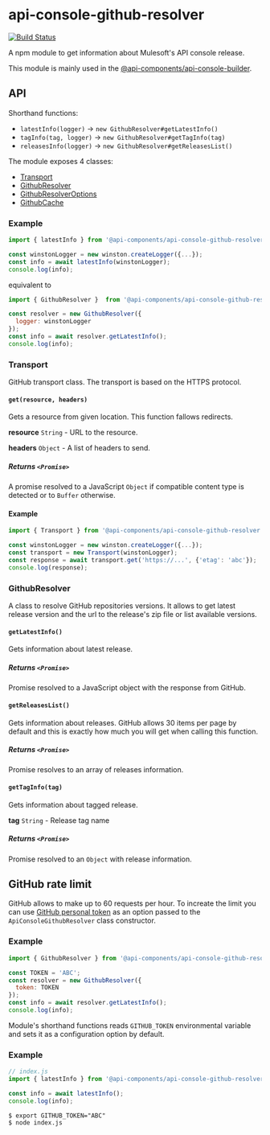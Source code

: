 # api-console-github-resolver

[![Build Status](https://travis-ci.org/mulesoft-labs/api-console-github-resolver.svg?branch=master)](https://travis-ci.org/mulesoft-labs/api-console-github-resolver)

A npm module to get information about Mulesoft's API console release.

This module is mainly used in the [@api-components/api-console-builder](https://github.com/mulesoft-labs/api-console-builder).

## API

Shorthand functions:

-   `latestInfo(logger)` -> `new GithubResolver#getLatestInfo()`
-   `tagInfo(tag, logger)` -> `new GithubResolver#getTagInfo(tag)`
-   `releasesInfo(logger)` -> `new GithubResolver#getReleasesList()`

The module exposes 4 classes:

-   [Transport](lib/Transport.js)
-   [GithubResolver](lib/GithubResolver.js)
-   [GithubResolverOptions](lib/GithubResolverOptions.js)
-   [GithubCache](lib/GithubCache.js)

### Example

```javascript
import { latestInfo } from '@api-components/api-console-github-resolver';

const winstonLogger = new winston.createLogger({...});
const info = await latestInfo(winstonLogger);
console.log(info);
```

equivalent to

```javascript
import { GithubResolver }  from '@api-components/api-console-github-resolver';

const resolver = new GithubResolver({
  logger: winstonLogger
});
const info = await resolver.getLatestInfo();
console.log(info);
```

### Transport

GitHub transport class.
The transport is based on the HTTPS protocol.

#### `get(resource, headers)`

Gets a resource from given location. This function fallows redirects.

**resource** `String` - URL to the resource.

**headers** `Object` - A list of headers to send.

##### Returns `<Promise>`

A promise resolved to a JavaScript `Object` if compatible content type is detected or to `Buffer` otherwise.

#### Example

```javascript
import { Transport } from '@api-components/api-console-github-resolver';

const winstonLogger = new winston.createLogger({...});
const transport = new Transport(winstonLogger);
const response = await transport.get('https://...', {'etag': 'abc'});
console.log(response);
```

### GithubResolver

A class to resolve GitHub repositories versions. It allows to get latest release
version and the url to the release's zip file or list available versions.

#### `getLatestInfo()`

Gets information about latest release.

##### Returns `<Promise>`

Promise resolved to a JavaScript object with the response from GitHub.

#### `getReleasesList()`

Gets information about releases.
GitHub allows 30 items per page by default and this is exactly how much you
will get when calling this function.

##### Returns `<Promise>`

Promise resolves to an array of releases information.

#### `getTagInfo(tag)`

Gets information about tagged release.

**tag** `String` - Release tag name

##### Returns `<Promise>`

Promise resolved to an `Object` with release information.

## GitHub rate limit

GitHub allows to make up to 60 requests per hour. To increate the limit you can
use [GitHub personal token](https://help.github.com/articles/creating-a-personal-access-token-for-the-command-line/) as an option passed to the `ApiConsoleGithubResolver` class constructor.

### Example

```javascript
import { GithubResolver } from '@api-components/api-console-github-resolver';

const TOKEN = 'ABC';
const resolver = new GithubResolver({
  token: TOKEN
});
const info = await resolver.getLatestInfo();
console.log(info);
```

Module's shorthand functions reads `GITHUB_TOKEN` environmental variable and
sets it as a configuration option by default.

### Example

```javascript
// index.js
import { latestInfo } from '@api-components/api-console-github-resolver';

const info = await latestInfo();
console.log(info);
```

```shell
$ export GITHUB_TOKEN="ABC"
$ node index.js
```
